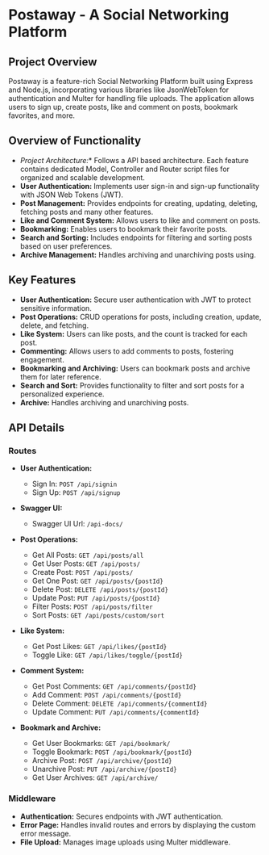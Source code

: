 # Postaway - A Social Networking Platform

## Project Overview

Postaway is a feature-rich Social Networking Platform built using Express and Node.js, incorporating various libraries like JsonWebToken for authentication and Multer for handling file uploads. The application allows users to sign up, create posts, like and comment on posts, bookmark favorites, and more.

## Overview of Functionality

- *Project Architecture:** Follows a API based architecture. Each feature contains dedicated Model, Controller and Router script files for organized and scalable development.
- **User Authentication:** Implements user sign-in and sign-up functionality with JSON Web Tokens (JWT).
- **Post Management:** Provides endpoints for creating, updating, deleting, fetching posts and many other features.
- **Like and Comment System:** Allows users to like and comment on posts.
- **Bookmarking:** Enables users to bookmark their favorite posts.
- **Search and Sorting:** Includes endpoints for filtering and sorting posts based on user preferences.
- **Archive Management:** Handles archiving and unarchiving posts using.

## Key Features

- **User Authentication:** Secure user authentication with JWT to protect sensitive information.
- **Post Operations:** CRUD operations for posts, including creation, update, delete, and fetching.
- **Like System:** Users can like posts, and the count is tracked for each post.
- **Commenting:** Allows users to add comments to posts, fostering engagement.
- **Bookmarking and Archiving:** Users can bookmark posts and archive them for later reference.
- **Search and Sort:** Provides functionality to filter and sort posts for a personalized experience.
- **Archive:** Handles archiving and unarchiving posts.


## API Details

### Routes

- **User Authentication:**
  - Sign In: `POST /api/signin`
  - Sign Up: `POST /api/signup`
 
- **Swagger UI:**
  - Swagger UI Url: `/api-docs/`

- **Post Operations:**
  - Get All Posts: `GET /api/posts/all`
  - Get User Posts: `GET /api/posts/`
  - Create Post: `POST /api/posts/`
  - Get One Post: `GET /api/posts/{postId}`
  - Delete Post: `DELETE /api/posts/{postId}`
  - Update Post: `PUT /api/posts/{postId}`
  - Filter Posts: `POST /api/posts/filter`
  - Sort Posts: `GET /api/posts/custom/sort`

- **Like System:**
  - Get Post Likes: `GET /api/likes/{postId}`
  - Toggle Like: `GET /api/likes/toggle/{postId}`

- **Comment System:**
  - Get Post Comments: `GET /api/comments/{postId}`
  - Add Comment: `POST /api/comments/{postId}`
  - Delete Comment: `DELETE /api/comments/{commentId}`
  - Update Comment: `PUT /api/comments/{commentId}`

- **Bookmark and Archive:**
  - Get User Bookmarks: `GET /api/bookmark/`
  - Toggle Bookmark: `POST /api/bookmark/{postId}`
  - Archive Post: `POST /api/archive/{postId}`
  - Unarchive Post: `PUT /api/archive/{postId}`
  - Get User Archives: `GET /api/archive/`

### Middleware

- **Authentication:** Secures endpoints with JWT authentication.
- **Error Page:** Handles invalid routes and errors by displaying the custom error message.
- **File Upload:** Manages image uploads using Multer middleware.
